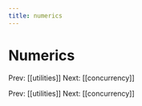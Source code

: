 ```yaml
---
title: numerics
---
```


# Numerics

Prev: [[utilities]] Next: [[concurrency]]

Prev: [[utilities]] Next: [[concurrency]]
